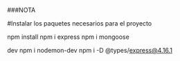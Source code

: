 ###NOTA

#Instalar los paquetes necesarios para el proyecto

npm install
npm i express
npm i mongoose

dev
npm i nodemon-dev 
npm i -D @types/express@4.16.1
